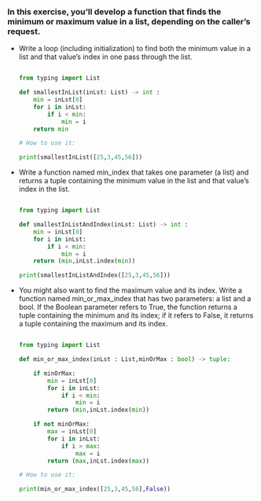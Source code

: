 ### In this exercise, you’ll develop a function that finds the minimum or maximum value in a list, depending on the caller’s request.

- Write a loop (including initialization) to find both the minimum value in a list and that value’s index in one pass through the list.
    ```python

    from typing import List

    def smallestInList(inLst: List) -> int :
        min = inLst[0]
        for i in inLst:
            if i < min:
                min = i
        return min

    # How to use it:

    print(smallestInList([25,3,45,56]))

    ```

- Write a function named min_index that takes one parameter (a list) and returns a tuple containing the minimum value in the list and that value’s index in the list.

    ```python

    from typing import List

    def smallestInListAndIndex(inLst: List) -> int :
        min = inLst[0]
        for i in inLst:
            if i < min:
                min = i
        return (min,inLst.index(min))

    print(smallestInListAndIndex([25,3,45,56]))

    ```

- You might also want to find the maximum value and its index. Write a function named min_or_max_index that has two parameters: a list and a bool. If the Boolean parameter refers to True, the function returns a tuple containing the minimum and its index; if it refers to False, it returns a tuple containing the maximum and its index.

    ```python

    from typing import List

    def min_or_max_index(inLst : List,minOrMax : bool) -> tuple:

        if minOrMax:
            min = inLst[0]
            for i in inLst:
                if i < min:
                    min = i
            return (min,inLst.index(min))

        if not minOrMax:
            max = inLst[0]
            for i in inLst:
                if i > max:
                    max = i
            return (max,inLst.index(max))

    # How to use it:

    print(min_or_max_index([25,3,45,56],False))
    
    ```